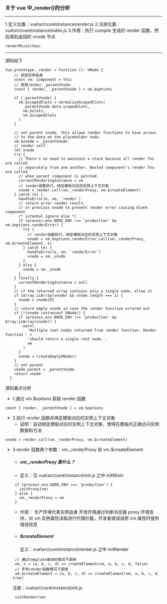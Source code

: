 ### 关于 vue 中\_render()的分析

---

1.定义位置：vue\src\core\instance\render.js 
2.注册位置：vue\src\core\instance\index.js 
3.作用：执行 compile 生成的 render 函数，然后得到返回的 vnode 节点

```
renderMixin(Vue)
```

---

源码如下

```
Vue.prototype._render = function (): VNode {
    // 获取实例自身
    const vm: Component = this
    // 获取render,_parentVnode
    const { render, _parentVnode } = vm.$options

    if (_parentVnode) {
      vm.$scopedSlots = normalizeScopedSlots(
        _parentVnode.data.scopedSlots,
        vm.$slots,
        vm.$scopedSlots
      )
    }

    // set parent vnode. this allows render functions to have access
    // to the data on the placeholder node.
    vm.$vnode = _parentVnode
    // render self
    let vnode
    try {
      // There's no need to maintain a stack because all render fns are called
      // separately from one another. Nested component's render fns are called
      // when parent component is patched.
      currentRenderingInstance = vm
      // render函数执行，绑定模板对应的实例上下文对象
      vnode = render.call(vm._renderProxy, vm.$createElement)
    } catch (e) {
      handleError(e, vm, `render`)
      // return error render result,
      // or previous vnode to prevent render error causing blank component
      /* istanbul ignore else */
      if (process.env.NODE_ENV !== 'production' && vm.$options.renderError) {
        try {
          // render函数执行，绑定模板对应的实例上下文对象
          vnode = vm.$options.renderError.call(vm._renderProxy, vm.$createElement, e)
        } catch (e) {
          handleError(e, vm, `renderError`)
          vnode = vm._vnode
        }
      } else {
        vnode = vm._vnode
      }
    } finally {
      currentRenderingInstance = null
    }
    // if the returned array contains only a single node, allow it
    if (Array.isArray(vnode) && vnode.length === 1) {
      vnode = vnode[0]
    }
    // return empty vnode in case the render function errored out
    if (!(vnode instanceof VNode)) {
      if (process.env.NODE_ENV !== 'production' && Array.isArray(vnode)) {
        warn(
          'Multiple root nodes returned from render function. Render function ' +
          'should return a single root node.',
          vm
        )
      }
      vnode = createEmptyVNode()
    }
    // set parent
    vnode.parent = _parentVnode
    return vnode
  }
```

源码重点分析

- 1.通过 vm.$options 获取 render 函数

```
const { render, _parentVnode } = vm.$options
```

- 2.执行 render 函数并绑定模板对应的实例上下文对象
  - 说明：自动绑定模板对应的实例上下文对象，使得在模板内正确访问实例数据和方法

```
vnode = render.call(vm._renderProxy, vm.$createElement)
```

- 3.render 函数两个参数：vm.\_renderProxy 和 vm.$createElement

  - ##### vm.\_renderProxy 是什么？
  - 定义：见 vue\src\core\instance\init.js 之中 initMixin

  ```
   if (process.env.NODE_ENV !== 'production') {
     initProxy(vm)
   } else {
     vm._renderProxy = vm
   }
  ```

  - 作用：
    生产环境代表实例自身
    开发环境通过判断浏览器 proxy 环境支持，对 vm 实例属性读取进行代理拦截，开发者错误调用 vm 属性时提供错误信息

  - ##### $createElement
    定义：vue\src\core\instance\render.js 之中 initRender

  ```
   // 通过template编译的情况下调用
   vm._c = (a, b, c, d) => createElement(vm, a, b, c, d, false)
   // 手写render函数情况下调用
   vm.$createElement = (a, b, c, d) => createElement(vm, a, b, c, d, true)
  ```

  注册：vue\src\core\instance\init.js

  ```
   initRender(vm)
  ```
